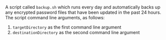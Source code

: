 A script called `backup.sh` which runs every day and automatically backs up any encrypted password files that have been updated in the past 24 hours.
The script command line arguments, as follows:
1. `targetDirectory` as the first command line argument
2. `destinationDirectory` as the second command line argument
